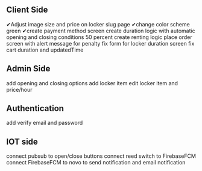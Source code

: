 ## Client Side

✔Adjust image size and price on locker slug page
✔change color scheme green
✔create payment method screen
create duration logic with automatic opening and closing conditions 50 percent
create renting logic
place order screen with alert message for penalty
fix form for locker duration screen fix cart duration and updatedTime

## Admin Side

add opening and closing options
add locker item
edit locker item and price/hour

## Authentication

add verify email and password

## IOT side

connect pubsub to open/close buttons
connect reed switch to FirebaseFCM
connect FirebaseFCM to novo to send notification and email notification
